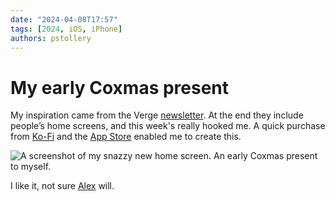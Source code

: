 ```yaml
---
date: "2024-04-08T17:57"
tags: [2024, iOS, iPhone]
authors: pstollery
---
```


# My early Coxmas present

My inspiration came from the Verge [newsletter](https://www.theverge.com/pages/installer-newsletter-sign-up). <!-- truncate -->At the end they include people’s home screens, and this week's really hooked me. A quick purchase from [Ko-Fi](https://ko-fi.com/s/d70cee88b8) and the [App Store](https://apps.apple.com/gb/app/widgy-widgets-home-lock-watch/id1524540481) enabled me to create this. 

![A screenshot of my snazzy new home screen. An early Coxmas present to myself. ](https://cdn.some.pics/phils/661432101400b.png)

I like it, not sure [Alex](https://alexcox.omg.lol/) will.
